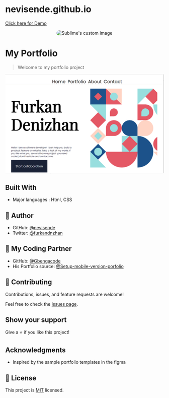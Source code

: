 # nevisende.github.io
[Click here for  Demo ](http://hackon.me/)

<p align="center">
  <img src="https://avatars.githubusercontent.com/u/84407337?v=4" style="border-radius:999px;height:100px;width:100px" alt="Sublime's custom image"/>
</p>

# My Portfolio

> Welcome to my portfolio project

![screenshot](./media/Screenshot.png)

## Built With

- Major languages : Html, CSS


## 👤 Author


- GitHub: [@nevisende](https://github.com/nevisende)
- Twitter: [@furkandnzhan](https://twitter.com/furkandnzhan)

## 👤 My Coding Partner

- GitHub: [@Gbengacode](https://github.com/Gbengacode)
- His Portfolio source: [@Setup-mobile-version-porfolio](https://github.com/Gbengacode/Setup-mobile-version-porfolio)



## 🤝 Contributing

Contributions, issues, and feature requests are welcome!

Feel free to check the [issues page](../../issues/).

## Show your support

Give a ⭐️ if you like this project!

## Acknowledgments

- Inspired by the sample portfolio templates in the figma

## 📝 License

This project is [MIT](./MIT.md) licensed.
